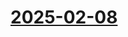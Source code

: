 # [2025-02-08](https://s3.amazonaws.com/writecomments.com/transcripts/eaf8d68bfe1e0a645a434e0b84914345.csv)
